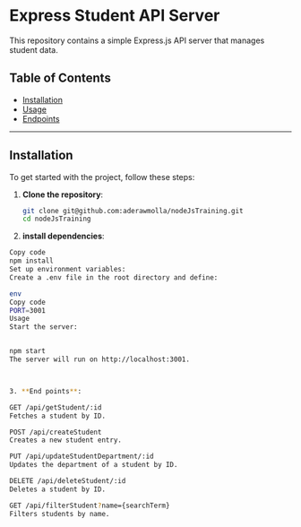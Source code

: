 # Express Student API Server

This repository contains a simple Express.js API server that manages student data.

## Table of Contents
- [Installation](#installation)
- [Usage](#usage)
- [Endpoints](#endpoints)


---

## Installation

To get started with the project, follow these steps:

1. **Clone the repository**:

   ```bash
   git clone git@github.com:aderawmolla/nodeJsTraining.git
   cd nodeJsTraining

3. **install dependencies**:

                           
```bash
Copy code
npm install
Set up environment variables:
Create a .env file in the root directory and define:

env
Copy code
PORT=3001
Usage
Start the server:


npm start
The server will run on http://localhost:3001.



3. **End points**:

GET /api/getStudent/:id
Fetches a student by ID.

POST /api/createStudent
Creates a new student entry.

PUT /api/updateStudentDepartment/:id
Updates the department of a student by ID.

DELETE /api/deleteStudent/:id
Deletes a student by ID.

GET /api/filterStudent?name={searchTerm}
Filters students by name.

